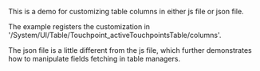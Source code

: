 This is a demo for customizing table columns in either js file or json file.

The example registers the customization in '/System/UI/Table/Touchpoint_activeTouchpointsTable/columns'.

The json file is a little different from the js file, which further demonstrates how to manipulate fields fetching
in table managers.
